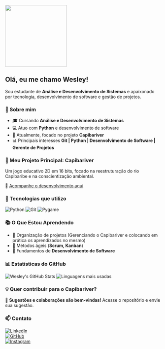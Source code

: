 <img src="https://media.giphy.com/media/v1.Y2lkPTc5MGI3NjExOHpzbHRhMTJ0cWxhdjJhZHBqZDR3eTRlN2JhOXllbjJjZWdkbGZpcCZlcD12MV9naWZzX3NlYXJjaCZjdD1n/DsX1ezml9sQdi/giphy.gif" width="200">

## Olá, eu me chamo Wesley! 

Sou estudante de **Análise e Desenvolvimento de Sistemas** e apaixonado por tecnologia, desenvolvimento de software e gestão de projetos.

### 🚀 Sobre mim
- 🎓 Cursando **Análise e Desenvolvimento de Sistemas**
- 💻 Atuo com **Python** e desenvolvimento de software
- 📌 Atualmente, focado no projeto **Capibariver**
- 📊 Principais interesses **Git | Python | Desenvolvimento de Software | Gerente de Projetos**

### 🌊 Meu Projeto Principal: **Capibariver**
Um jogo educativo 2D em 16 bits, focado na reestruturação do rio Capibaribe e na conscientização ambiental.

🔗 [Acompanhe o desenvolvimento aqui](https://github.com/wesley-luiz03/capibariver)

### 🔧 Tecnologias que utilizo
![Python](https://img.shields.io/badge/Python-3776AB?style=for-the-badge&logo=python&logoColor=white)
![Git](https://img.shields.io/badge/Git-F05032?style=for-the-badge&logo=git&logoColor=white)
![Pygame](https://img.shields.io/badge/Pygame-3776AB?style=for-the-badge&logo=python&logoColor=white)

### 📚 O Que Estou Aprendendo
- 📝 Organização de projetos (Gerenciando o Capibariver e colocando em prática os aprendizados no mesmo)
- 📌 Métodos ágeis (**Scrum, Kanban**)
- 🚀 Fundamentos de **Desenvolvimento de Software**

### 📊 Estatísticas do GitHub
![Wesley's GitHub Stats](https://github-readme-stats.vercel.app/api?username=wesley-luiz03&show_icons=true&theme=dracula)
![Linguagens mais usadas](https://github-readme-stats.vercel.app/api/top-langs/?username=wesley-luiz03&layout=compact&theme=dracula)

### 💡 Quer contribuir para o **Capibariver**?
🚀 **Sugestões e colaborações são bem-vindas!** Acesse o repositório e envie sua sugestão.

### 📫 Contato
[![LinkedIn](https://img.shields.io/badge/LinkedIn-0A66C2?style=for-the-badge&logo=linkedin&logoColor=white)](https://www.linkedin.com/in/wesley-luiz-7a791b24b/)  
[![GitHub](https://img.shields.io/badge/GitHub-181717?style=for-the-badge&logo=github&logoColor=white)](https://github.com/wesley-luiz03/)  
[![Instagram](https://img.shields.io/badge/Instagram-E4405F?style=for-the-badge&logo=instagram&logoColor=white)](https://www.instagram.com/devwerley/)
